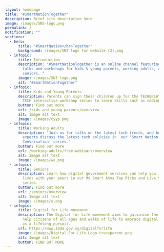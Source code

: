 ```yaml
---
layout: homepage
title: "#SmartNationTogether"
description: Brief site description here
image: /images/SNS-logo.png
permalink: /
notification: ""
sections:
  - hero:
      title: "#SmartNation</br>Together"
      background: /images/SNT logo for website (2).png
  - infopic:
      title: Introduction
      description: "#SmartNationTogether is an online channel featuring tech-related
        talks and workshops for kids & young parents, working adults, and
        seniors. "
      image: /images/SNT logo.png
      alt: "#SmartNationTogether"
  - infopic:
      title: Kids and Young Parents
      description: Parents can sign their children up for the TECH@PLAY or FUN WITH
        TECH interactive workshop series to learn skills such as coding and AI.
      button: Find out more
      url: /kids-and-young-parents/overview
      alt: Image alt text
      image: /images/cyyp.png
  - infopic:
      title: Working Adults
      description: "Join us for talks on the latest tech trends, and hear our subject
        experts discuss the latest tech policies in  our ‘Smart Nation: In
        Conversation’ series."
      button: Find out more
      url: /working-adults/free-webinars/overview
      alt: Image alt text
      image: /images/wa.png
  - infopic:
      title: Seniors
      description: Learn how digital government services can help you in your daily
        lives with your peers in our My Smart Ahma Top Picks and Live Smart
        series.
      button: Find out more
      url: /seniors/overview
      alt: Image alt text
      image: /images/s.png
  - infopic:
      title: Digital for Life movement
      description: The Digital for Life movement aims to galvanise the community to
        help citizens of all ages and walks of life to embrace digital learning
        as a lifelong pursuit.
      url: https://www.imda.gov.sg/digitalforlife
      image: /images/Digital-For-Life-Logo-transparent.png
      alt: Image alt text
      button: FIND OUT MORE
---
```

